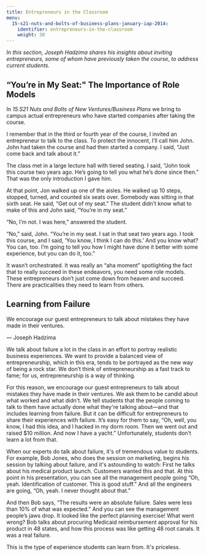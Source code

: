 ```yaml
---
title: Entrepreneurs in the Classroom
menu:
  15-s21-nuts-and-bolts-of-business-plans-january-iap-2014:
    identifier: entrepreneurs-in-the-classroom
    weight: 30
---
```

_In this section, Joseph Hadzima shares his insights about inviting entrepreneurs, some of whom have previously taken the course, to address current students._

“You’re in My Seat:" The Importance of Role Models
--------------------------------------------------

In _15.S21 Nuts and Bolts of New Ventures/Business Plans_ we bring to campus actual entrepreneurs who have started companies after taking the course.

I remember that in the third or fourth year of the course, I invited an entrepreneur to talk to the class. To protect the innocent, I’ll call him John. John had taken the course and had then started a company. I said, “Just come back and talk about it.”

The class met in a large lecture hall with tiered seating. I said, “John took this course two years ago. He’s going to tell you what he’s done since then.” That was the only introduction I gave him.

At that point, Jon walked up one of the aisles. He walked up 10 steps, stopped, turned, and counted six seats over. Somebody was sitting in that sixth seat. He said, “Get out of my seat.” The student didn’t know what to make of this and John said, “You’re in my seat.”

“No, I’m not. I was here,” answered the student.

“No,” said, John. “You’re in my seat. I sat in that seat two years ago. I took this course, and I said, ‘You know, I think I can do this.’ And you know what? You can, too. I’m going to tell you how I might have done it better with some experience, but you can do it, too.”

It wasn’t orchestrated. It was really an “aha moment” spotlighting the fact that to really succeed in these endeavors, you need some role models. These entrepreneurs don’t just come down from heaven and succeed. There are practicalities they need to learn from others.

Learning from Failure
---------------------

We encourage our guest entrepreneurs to talk about mistakes they have made in their ventures. 

— Joseph Hadzima

We talk about failure a lot in the class in an effort to portray realistic business experiences. We want to provide a balanced view of entrepreneurship, which in this era, tends to be portrayed as the new way of being a rock star. We don’t think of entrepreneurship as a fast track to fame; for us, entrepreneurship is a way of thinking. 

For this reason, we encourage our guest entrepreneurs to talk about mistakes they have made in their ventures. We ask them to be candid about what worked and what didn't. We tell students that the people coming to talk to them have actually done what they're talking about—and that includes learning from failure. But it can be difficult for entrepreneurs to share their experiences with failure. It’s easy for them to say, “Oh, well, you know, I had this idea, and I hacked in my dorm room. Then we went out and raised $10 million. And now I have a yacht.” Unfortunately, students don’t learn a lot from that.

When our experts do talk about failure, it's of tremendous value to students. For example, Bob Jones, who does the session on marketing, begins his session by talking about failure, and it's astounding to watch: First he talks about his medical product launch. Customers wanted this and that. At this point in his presentation, you can see all the management people going “Oh, yeah. Identification of customer. This is good stuff.” And all the engineers are going, “Oh, yeah. I never thought about that.”

And then Bob says, “The results were an absolute failure. Sales were less than 10% of what was expected.” And you can see the management people’s jaws drop. It looked like the perfect planning exercise! What went wrong? Bob talks about procuring Medicaid reimbursement approval for his product in 48 states, and how this process was like getting 48 root canals. It was a real failure.

This is the type of experience students can learn from. It's priceless.